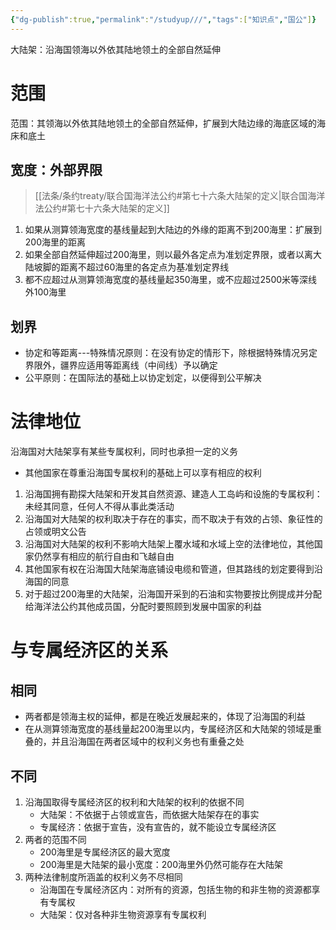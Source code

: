 ```yaml
---
{"dg-publish":true,"permalink":"/studyup///","tags":["知识点","国公"]}
---
```


大陆架：沿海国领海以外依其陆地领土的全部自然延伸
# 范围
范围：其领海以外依其陆地领土的全部自然延伸，扩展到大陆边缘的海底区域的海床和底土
## 宽度：外部界限
> [[法条/条约treaty/联合国海洋法公约#第七十六条大陆架的定义\|联合国海洋法公约#第七十六条大陆架的定义]]
1. 如果从测算领海宽度的基线量起到大陆边的外缘的距离不到200海里：扩展到200海里的距离
2. 如果全部自然延伸超过200海里，则以最外各定点为准划定界限，或者以离大陆坡脚的距离不超过60海里的各定点为基准划定界线
3. 都不应超过从测算领海宽度的基线量起350海里，或不应超过2500米等深线外100海里
## 划界
- 协定和等距离---特殊情况原则：在没有协定的情形下，除根据特殊情况另定界限外，疆界应适用等距离线（中间线）予以确定
- 公平原则：在国际法的基础上以协定划定，以便得到公平解决
# 法律地位
沿海国对大陆架享有某些专属权利，同时也承担一定的义务
- 其他国家在尊重沿海国专属权利的基础上可以享有相应的权利
1. 沿海国拥有勘探大陆架和开发其自然资源、建造人工岛屿和设施的专属权利：未经其同意，任何人不得从事此类活动
2. 沿海国对大陆架的权利取决于存在的事实，而不取决于有效的占领、象征性的占领或明文公告
3. 沿海国对大陆架的权利不影响大陆架上覆水域和水域上空的法律地位，其他国家仍然享有相应的航行自由和飞越自由
4. 其他国家有权在沿海国大陆架海底铺设电缆和管道，但其路线的划定要得到沿海国的同意
5. 对于超过200海里的大陆架，沿海国开采到的石油和实物要按比例提成并分配给海洋法公约其他成员国，分配时要照顾到发展中国家的利益
# 与专属经济区的关系
## 相同
- 两者都是领海主权的延伸，都是在晚近发展起来的，体现了沿海国的利益
- 在从测算领海宽度的基线量起200海里以内，专属经济区和大陆架的领域是重叠的，并且沿海国在两者区域中的权利义务也有重叠之处
## 不同
1. 沿海国取得专属经济区的权利和大陆架的权利的依据不同
	- 大陆架：不依据于占领或宣告，而依据大陆架存在的事实
	- 专属经济：依据于宣告，没有宣告的，就不能设立专属经济区
2. 两者的范围不同
	- 200海里是专属经济区的最大宽度
	- 200海里是大陆架的最小宽度：200海里外仍然可能存在大陆架
3. 两种法律制度所涵盖的权利义务不尽相同
	- 沿海国在专属经济区内：对所有的资源，包括生物的和非生物的资源都享有专属权
	- 大陆架：仅对各种非生物资源享有专属权利